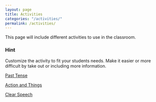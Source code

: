```yaml
---
layout: page
title: Activities
categories: "/activities/"
permalink: /activities/
---
```


This page will include different activities to use in the classroom. 

<div class="hint">
<h3> Hint </h3>
Customize the activity to fit your students needs. Make it easier or more difficult by take out or including more information.
</div>

<a class="iconLink"  href="/activities/past_tense_boardgame.html">Past Tense</a>

<a class="iconLink"  href="/activities/action_and_things/action_and_things.html">Action and Things</a>

<a class="iconLink"  href="/activities/clear_speech/clear_speech.html">Clear Speech</a>